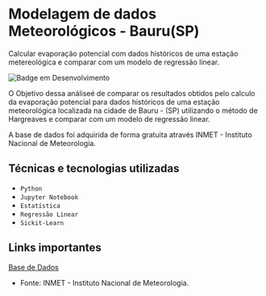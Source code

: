 # Modelagem de dados Meteorológicos - Bauru(SP)
Calcular evaporação potencial com dados históricos de uma estação metereológica e comparar com um modelo de regressão linear.

![Badge em Desenvolvimento](http://img.shields.io/static/v1?label=STATUS&message=CONCLUIDO&color=BLUE&style=for-the-badge)

O Objetivo dessa análiseé de comparar os resultados obtidos pelo calculo da evaporação potencial para dados históricos de uma estação meteorológica localizada na cidade de Bauru - (SP) utilizando o método de Hargreaves e comparar com um modelo de regressão linear.

A base de dados foi adquirida de forma gratuita através INMET - Instituto Nacional de Meteorologia.

## Técnicas e tecnologias utilizadas

- ``Python``
- ``Jupyter Notebook``
- ``Estatística``
- ``Regressão Linear``
- ``Sickit-Learn``

## Links importantes

[Base de Dados](https://www.cepea.esalq.usp.br/br/indicador/soja.aspx)

- Fonte: INMET - Instituto Nacional de Meteorologia.

